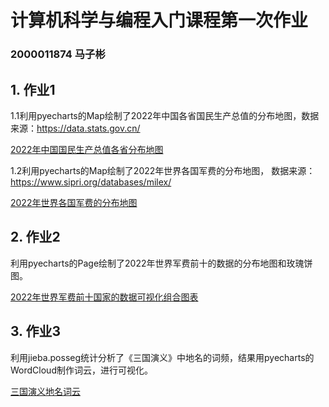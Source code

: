 # 计算机科学与编程入门课程第一次作业
### 2000011874 马子彬

## 1. 作业1
1.1利用pyecharts的Map绘制了2022年中国各省国民生产总值的分布地图，数据来源：https://data.stats.gov.cn/

[2022年中国国民生产总值各省分布地图](https://github.com/MarchBean/Homework/blob/main/gdp_map_China.html)

1.2利用pyecharts的Map绘制了2022年世界各国军费的分布地图，
数据来源：https://www.sipri.org/databases/milex/

[2022年世界各国军费的分布地图](https://github.com/MarchBean/Homework/blob/main/Milex_world.html)

## 2. 作业2
利用pyecharts的Page绘制了2022年世界军费前十的数据的分布地图和玫瑰饼图。

[2022年世界军费前十国家的数据可视化组合图表](https://github.com/MarchBean/Homework/blob/main/page_milex.html)

## 3. 作业3
利用jieba.posseg统计分析了《三国演义》中地名的词频，结果用pyecharts的WordCloud制作词云，进行可视化。

[三国演义地名词云](https://github.com/MarchBean/Homework/blob/main/三国演义地名词云.html)
